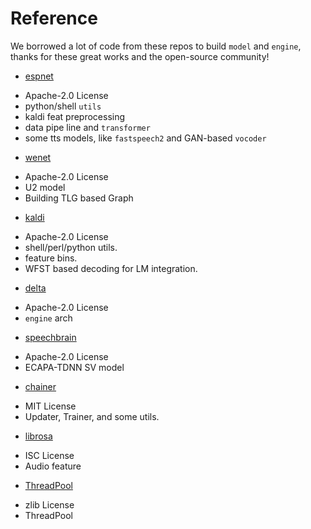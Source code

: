 # Reference

We borrowed a lot of code from these repos to build `model` and `engine`, thanks for these great works and the open-source community!

* [espnet](https://github.com/espnet/espnet/blob/master/LICENSE)
- Apache-2.0 License
- python/shell `utils`
- kaldi feat preprocessing
- data pipe line and `transformer`
- some tts models, like `fastspeech2` and GAN-based `vocoder`

* [wenet](https://github.com/wenet-e2e/wenet/blob/main/LICENSE)
- Apache-2.0 License
- U2 model
- Building TLG based Graph

* [kaldi](https://github.com/kaldi-asr/kaldi/blob/master/COPYING)
- Apache-2.0 License
- shell/perl/python utils.
- feature bins.
- WFST based decoding for LM integration.

* [delta](https://github.com/Delta-ML/delta/blob/master/LICENSE)
- Apache-2.0 License
- `engine` arch

* [speechbrain](https://github.com/speechbrain/speechbrain/blob/develop/LICENSE)
- Apache-2.0 License
- ECAPA-TDNN SV model

* [chainer](https://github.com/chainer/chainer/blob/master/LICENSE)
- MIT License
- Updater, Trainer, and some utils.

* [librosa](https://github.com/librosa/librosa/blob/main/LICENSE.md)
- ISC License
- Audio feature

* [ThreadPool](https://github.com/progschj/ThreadPool/blob/master/COPYING)
- zlib License
- ThreadPool
